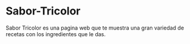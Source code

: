 # Sabor-Tricolor
Sabor Tricolor es una pagina web que te muestra una gran variedad de recetas con los ingredientes que le das.
